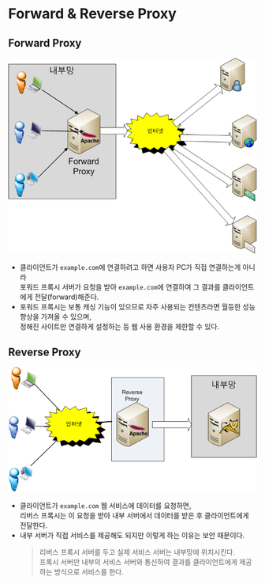 # Forward & Reverse Proxy

## Forward Proxy
![Forward_Proxy](./img/forward_proxy.png)
* 클라이언트가 ```example.com```에 연결하려고 하면 사용자 PC가 직접 연결하는게 아니라<br>
포워드 프록시 서버가 요청을 받아 ```example.com```에 연결하여 그 결과를 클라이언트에게 전달(forward)해준다.
* 포워드 프록시는 보통 캐싱 기능이 있으므로 자주 사용되는 컨텐츠라면 월등한 성능 향상을 가져올 수 있으며,<br>
정해진 사이트만 연결하게 설정하는 등 웹 사용 환경을 제한할 수 있다.

## Reverse Proxy
![Reverse_Proxy](./img/reverse_proxy.png)
* 클라이언트가 ```example.com``` 웹 서비스에 데이터를 요청하면,<br>
리버스 프록시는 이 요청을 받아 내부 서버에서 데이터를 받은 후 클라이언트에게 전달한다.
* 내부 서버가 직접 서비스를 제공해도 되지만 이렇게 하는 이유는 보안 때문이다.
    > 리버스 프록시 서버를 두고 실제 서비스 서버는 내부망에 위치시킨다.<br>
    프록시 서버만 내부의 서비스 서버와 통신하여 결과를 클라이언트에게 제공하는 방식으로 서비스를 한다.